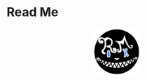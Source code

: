 <div>
    <h1> Read Me </h1>
</div>

<p align="center">
    <img src="https://raw.githubusercontent.com/WuWooLay/design_readmal/master/images/ReadMal_Logo.gif">
</p>
